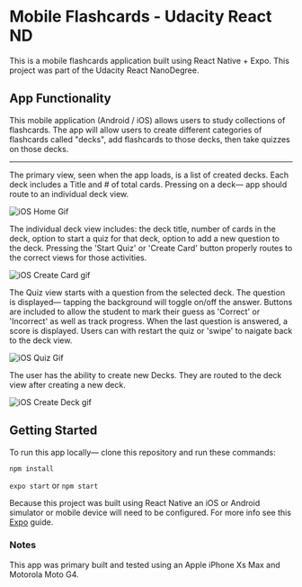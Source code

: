 # Mobile Flashcards - Udacity React ND
This is a mobile flashcards application built using React Native + Expo. This project was part of the Udacity React NanoDegree.

## App Functionality
This mobile application (Android / iOS) allows users to study collections of flashcards. 
The app will allow users to create different categories of flashcards called "decks", add flashcards to those decks, then take quizzes on those decks.

---

The primary view, seen when the app loads, is a list of created decks. 
Each deck includes a Title and # of total cards.
Pressing on a deck— app should route to an individual deck view.

![iOS Home Gif](https://media.giphy.com/media/MdLKAmI2oBHQW73DDF/giphy.gif)

The individual deck view includes: the deck title, number of cards in the deck, option to start a quiz for that deck, option to add a new question to the deck.
Pressing the 'Start Quiz' or 'Create Card' button properly routes to the correct views for those activities.

![iOS Create Card gif](https://media.giphy.com/media/cP4xZr2HWaHsHPecLE/giphy.gif)

The Quiz view starts with a question from the selected deck. 
The question is displayed— tapping the background will toggle on/off the answer. 
Buttons are included to allow the student to mark their guess as 'Correct' or 'Incorrect' as well as track progress.
When the last question is answered, a score is displayed. 
Users can with restart the quiz or 'swipe' to naigate back to the deck view.

![iOS Quiz Gif](https://media.giphy.com/media/U1U6mGQ6FtlxUHi2xI/giphy.gif)

The user has the ability to create new Decks.
They are routed to the deck view after creating a new deck.

![iOS Create Deck gif](https://media.giphy.com/media/L4fspSa5qViLBUTXMD/giphy.gif)

## Getting Started
To run this app locally— clone this repository and run these commands:

`npm install`

`expo start` or `npm start`

Because this project was built using React Native an iOS or Android simulator or mobile device will need to be configured.
For more info see this [Expo](https://docs.expo.io/versions/v36.0.0/get-started/installation/#2-mobile-app-expo-client-for-ios) guide.

### Notes
This app was primary built and tested using an Apple iPhone Xs Max and Motorola Moto G4.
